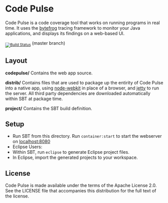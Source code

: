 # Code Pulse

Code Pulse is a code coverage tool that works on running programs in real time. It uses the [bytefrog](https://github.com/secdec/bytefrog) tracing framework to monitor your Java applications, and displays its findings on a web-based UI.

<sub>[![Build Status](https://travis-ci.org/secdec/codepulse.svg?branch=master)](https://travis-ci.org/secdec/codepulse)</sub> (master branch)

## Layout

**codepulse/** Contains the web app source.

**distrib/** Contains files that are used to package up the entirity of Code Pulse into a native app, using [node-webkit](https://github.com/rogerwang/node-webkit) in place of a browser, and [jetty](http://www.eclipse.org/jetty/) to run the server. All third party dependencies are downloaded automatically within SBT at package time.

**project/** Contains the SBT build definition.

## Setup

 - Run SBT from this directory. Run `container:start` to start the webserver on [localhost:8080](http://localhost:8080)
 - Eclipse Users:
  - Within SBT, run `eclipse` to generate Eclipse project files.
  - In Eclipse, import the generated projects to your workspace.

## License

Code Pulse is made available under the terms of the Apache License 2.0. See the LICENSE file that accompanies this distribution for the full text of the license.
